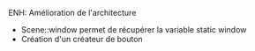 ENH: Amélioration de l'architecture

- Scene::window permet de récupérer la variable static window
- Création d'un créateur de bouton
